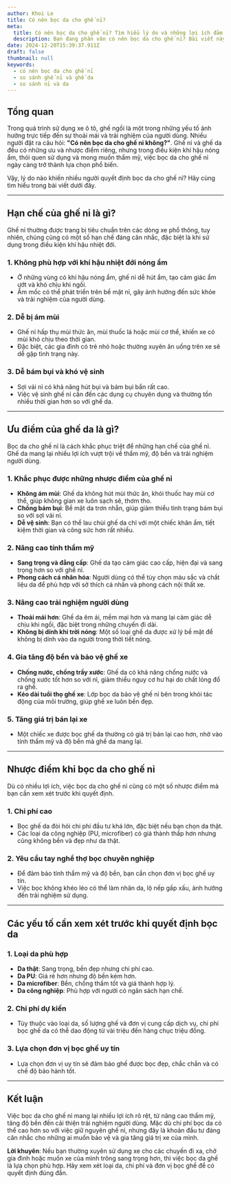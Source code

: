 ```yaml
---
author: Khoi Le
title: Có nên bọc da cho ghế nỉ?
meta:
  title: Có nên bọc da cho ghế nỉ? Tìm hiểu lý do và những lợi ích đảm bảo chất lượng ghế xe.
  description: Bạn đang phân vân có nên bọc da cho ghế nỉ? Bài viết này sẽ giúp bạn hiểu rõ các yếu tố nên xem xét trước khi quyết định.
date: 2024-12-20T15:39:37.911Z
draft: false
thumbnail: null
keywords:
  - có nên bọc da cho ghế nỉ
  - so sánh ghế nỉ và ghế da
  - so sánh nỉ và da
---
```


## Tổng quan

Trong quá trình sử dụng xe ô tô, ghế ngồi là một trong những yếu tố ảnh hưởng trực tiếp đến sự thoải mái và trải nghiệm của người dùng. Nhiều người đặt ra câu hỏi: **"Có nên bọc da cho ghế nỉ không?"**. Ghế nỉ và ghế da đều có những ưu và nhược điểm riêng, nhưng trong điều kiện khí hậu nóng ẩm, thói quen sử dụng và mong muốn thẩm mỹ, việc bọc da cho ghế nỉ ngày càng trở thành lựa chọn phổ biến. 

Vậy, lý do nào khiến nhiều người quyết định bọc da cho ghế nỉ? Hãy cùng tìm hiểu trong bài viết dưới đây.

---

## Hạn chế của ghế nỉ là gì?

Ghế nỉ thường được trang bị tiêu chuẩn trên các dòng xe phổ thông, tuy nhiên, chúng cũng có một số hạn chế đáng cân nhắc, đặc biệt là khi sử dụng trong điều kiện khí hậu nhiệt đới.

### 1. Không phù hợp với khí hậu nhiệt đới nóng ẩm
- Ở những vùng có khí hậu nóng ẩm, ghế nỉ dễ hút ẩm, tạo cảm giác ẩm ướt và khó chịu khi ngồi.
- Ẩm mốc có thể phát triển trên bề mặt nỉ, gây ảnh hưởng đến sức khỏe và trải nghiệm của người dùng.

### 2. Dễ bị ám mùi
- Ghế nỉ hấp thụ mùi thức ăn, mùi thuốc lá hoặc mùi cơ thể, khiến xe có mùi khó chịu theo thời gian.
- Đặc biệt, các gia đình có trẻ nhỏ hoặc thường xuyên ăn uống trên xe sẽ dễ gặp tình trạng này.

### 3. Dễ bám bụi và khó vệ sinh
- Sợi vải nỉ có khả năng hút bụi và bám bụi bẩn rất cao.
- Việc vệ sinh ghế nỉ cần đến các dụng cụ chuyên dụng và thường tốn nhiều thời gian hơn so với ghế da.

---

## Ưu điểm của ghế da là gì?

Bọc da cho ghế nỉ là cách khắc phục triệt để những hạn chế của ghế nỉ. Ghế da mang lại nhiều lợi ích vượt trội về thẩm mỹ, độ bền và trải nghiệm người dùng.

### 1. Khắc phục được những nhược điểm của ghế nỉ
- **Không ám mùi**: Ghế da không hút mùi thức ăn, khói thuốc hay mùi cơ thể, giúp không gian xe luôn sạch sẽ, thơm tho.
- **Chống bám bụi**: Bề mặt da trơn nhẵn, giúp giảm thiểu tình trạng bám bụi so với sợi vải nỉ.
- **Dễ vệ sinh**: Bạn có thể lau chùi ghế da chỉ với một chiếc khăn ẩm, tiết kiệm thời gian và công sức hơn rất nhiều.

### 2. Nâng cao tính thẩm mỹ
- **Sang trọng và đẳng cấp**: Ghế da tạo cảm giác cao cấp, hiện đại và sang trọng hơn so với ghế nỉ.
- **Phong cách cá nhân hóa**: Người dùng có thể tùy chọn màu sắc và chất liệu da để phù hợp với sở thích cá nhân và phong cách nội thất xe.

### 3. Nâng cao trải nghiệm người dùng
- **Thoải mái hơn**: Ghế da êm ái, mềm mại hơn và mang lại cảm giác dễ chịu khi ngồi, đặc biệt trong những chuyến đi dài.
- **Không bị dính khi trời nóng**: Một số loại ghế da được xử lý bề mặt để không bị dính vào da người trong thời tiết nóng.

### 4. Gia tăng độ bền và bảo vệ ghế xe
- **Chống nước, chống trầy xước**: Ghế da có khả năng chống nước và chống xước tốt hơn so với nỉ, giảm thiểu nguy cơ hư hại do chất lỏng đổ ra ghế.
- **Kéo dài tuổi thọ ghế xe**: Lớp bọc da bảo vệ ghế nỉ bên trong khỏi tác động của môi trường, giúp ghế xe luôn bền đẹp.

### 5. Tăng giá trị bán lại xe
- Một chiếc xe được bọc ghế da thường có giá trị bán lại cao hơn, nhờ vào tính thẩm mỹ và độ bền mà ghế da mang lại.

---

## Nhược điểm khi bọc da cho ghế nỉ

Dù có nhiều lợi ích, việc bọc da cho ghế nỉ cũng có một số nhược điểm mà bạn cần xem xét trước khi quyết định.

### 1. Chi phí cao
- Bọc ghế da đòi hỏi chi phí đầu tư khá lớn, đặc biệt nếu bạn chọn da thật.
- Các loại da công nghiệp (PU, microfiber) có giá thành thấp hơn nhưng cũng không bền và đẹp như da thật.

### 2. Yêu cầu tay nghề thợ bọc chuyên nghiệp
- Để đảm bảo tính thẩm mỹ và độ bền, bạn cần chọn đơn vị bọc ghế uy tín.
- Việc bọc không khéo léo có thể làm nhăn da, lộ nếp gấp xấu, ảnh hưởng đến trải nghiệm sử dụng.

---

## Các yếu tố cần xem xét trước khi quyết định bọc da

### 1. Loại da phù hợp
- **Da thật**: Sang trọng, bền đẹp nhưng chi phí cao.
- **Da PU**: Giá rẻ hơn nhưng độ bền kém hơn.
- **Da microfiber**: Bền, chống thấm tốt và giá thành hợp lý.
- **Da công nghiệp**: Phù hợp với người có ngân sách hạn chế.

### 2. Chi phí dự kiến
- Tùy thuộc vào loại da, số lượng ghế và đơn vị cung cấp dịch vụ, chi phí bọc ghế da có thể dao động từ vài triệu đến hàng chục triệu đồng.

### 3. Lựa chọn đơn vị bọc ghế uy tín
- Lựa chọn đơn vị uy tín sẽ đảm bảo ghế được bọc đẹp, chắc chắn và có chế độ bảo hành tốt.

---

## Kết luận

Việc bọc da cho ghế nỉ mang lại nhiều lợi ích rõ rệt, từ nâng cao thẩm mỹ, tăng độ bền đến cải thiện trải nghiệm người dùng. Mặc dù chi phí bọc da có thể cao hơn so với việc giữ nguyên ghế nỉ, nhưng đây là khoản đầu tư đáng cân nhắc cho những ai muốn bảo vệ và gia tăng giá trị xe của mình.

**Lời khuyên**: Nếu bạn thường xuyên sử dụng xe cho các chuyến đi xa, chở gia đình hoặc muốn xe của mình trông sang trọng hơn, thì việc bọc da ghế là lựa chọn phù hợp. Hãy xem xét loại da, chi phí và đơn vị bọc ghế để có quyết định đúng đắn.
